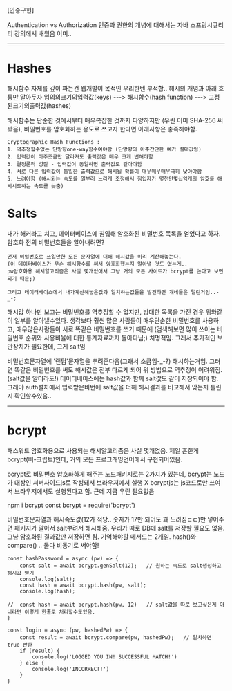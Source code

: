 
[인증구현]

Authentication vs Authorization
인증과 권한의 개념에 대해서는 자바 스프링시큐리티 강의에서 배웠음 이미..


-----------------------------

# Hashes

해시함수 자체를 깊이 파는건 웹개발이 목적인 우리한텐 부적합..
해시의 개념과 아래 흐름만 알아두자
임의의크기의입력값(keys) ---> 해시함수(hash function) ---> 고정된크기의출력값(hashes)

해시함수는 단순한 것에서부터 매우복잡한 것까지 다양하지만 (우린 이미 SHA-256 써봤음),
비밀번호를 암호화하는 용도로 쓰고자 한다면 아래사항은 충족해야함.

    Cryptographic Hash Functions :
    1. 역추정할수없는 단방향one-way함수여야함 (단방향의 아주간단한 예가 절대값임)
    2. 입력값이 아주조금만 달라져도 출력값은 매우 크게 변해야함
    3. 결정론적 성질 - 입력값이 동일하면 출력값도 같아야함
    4. 서로 다른 입력값이 동일한 출력값으로 해시될 확률이 매우매우매우극히 낮아야함
    5. 느려야함 (해시되는 속도를 일부러 느리게 조정해서 침입자가 몇천만몇십억개의 암호를 해시시도하는 속도를 늦춤)


# Salts

내가 해커라고 치고, 데이터베이스에 침입해 암호화된 비밀번호 목록을 얻었다고 하자.
암호화 전의 비밀번호들을 알아내려면?

    먼저 비밀번호로 쓰일만한 모든 문자열에 대해 해시값을 미리 계산해놓는다.
    (이 데이터베이스가 무슨 해시함수를 써서 암호화했는지 알아낼 것도 없는게..
    pw암호화용 해시알고리즘은 사실 몇개없어서 그냥 거의 모든 사이트가 bcrypt를 쓴다고 보면 되기 때문;)

    그리고 데이터베이스에서 내가계산해놓은값과 일치하는값들을 발견하면 걔네들은 털린거임..-_-;

해시값 하나만 보고는 비밀번호를 역추정할 수 없지만, 방대한 목록을 가진 경우 위와같이 일부를 알아낼수있다.
생각보다 훨씬 많은 사람들이 매우단순한 비밀번호를 사용하고, 매우많은사람들이 서로 똑같은 비밀번호를 쓰기 때문에
(검색해보면 많이 쓰이는 비밀번호 순위와 사용비율에 대한 통계자료까지 돌아다님;) 치명적임.
그래서 추가적인 보안장치가 필요한데, 그게 salt임

비밀번호문자열에 '랜덤'문자열을 뿌려준다음(그래서 소금임-_-?) 해시하는거임.
그러면 똑같은 비밀번호를 써도 해시값은 전부 다르게 되어 위 방법으로 역추정이 어려워짐. (salt값을 알더라도!)
데이터베이스에는 hash값과 함께 salt값도 같이 저장되어야 함.
그래야 auth절차에서 입력받은비번에 salt값을 더해 해시결과를 비교해서 맞는지 틀린지 확인할수있음..


-----------------------------

# bcrypt

패스워드 암호화용으로 사용되는 해시알고리즘은 사실 몇개없음.
제일 흔한게 bcrypt(비-크립트)인데, 거의 모든 프로그래밍언어에서 구현되어있음.

bcrypt로 비밀번호 암호화하게 해주는 노드패키지로는 2가지가 있는데,
bcrypt는 노드가 대상인 서버사이드js로 작성돼서 브라우저에서 실행 X
bcryptjs는 js코드로만 쓰여서 브라우저에서도 실행된다고 함. 근데 지금 우린 필요없음

npm i bcrypt
const bcrypt = require('bcrypt')


비밀번호문자열과 해시속도값(12가 적당.. 숫자가 17만 되어도 꽤 느려짐ㄷㄷ)만 넣어주면
패키지가 알아서 salt뿌려서 해시해줌.
우리가 따로 DB에 salt를 저장할 필요도 없음. 그냥 암호화된 결과값만 저장하면 됨.
기억해야할 메서드는 2개임. hash()와 compare() .. 둘다 비동기로 써야함!

    const hashPassword = async (pw) => {
        const salt = await bcrypt.genSalt(12);   // 원하는 속도로 salt생성하고 해시값 얻기
        console.log(salt);
        const hash = await bcrypt.hash(pw, salt);
        console.log(hash);

    //  const hash = await bcrypt.hash(pw, 12)   // salt값을 따로 보고싶은게 아니라면 이렇게 한줄로 처리할수도있음.
    }

    const login = async (pw, hashedPw) => {
        const result = await bcrypt.compare(pw, hashedPw);   // 일치하면 true 반환
        if (result) {
            console.log('LOGGED YOU IN! SUCCESSFUL MATCH!')
        } else {
            console.log('INCORRECT!')
        }
    }

